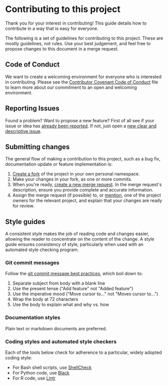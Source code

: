 # Contributing to this project
Thank you for your interest in contributing! This guide details how to contribute in a way that is easy for everyone.

The following is a set of guidelines for contributing to this project.
These are mostly guidelines, not rules. Use your best judgement, and feel free to propose changes to this document in a merge request.

## Code of Conduct
We want to create a welcoming environment for everyone who is interested in contributing. Please see the [Contributor Covenant Code of Conduct](CODE_OF_CONDUCT.md) file to learn more about our commitment to an open and welcoming environment.

## Reporting Issues
Found a problem? Want to propose a new feature? First of all see if your issue or idea has [already been reported](../../issues).
If not, just open a [new clear and descriptive issue](../../issues/new).

## Submitting changes
The general flow of making a contribution to this project, such as a bug fix, documentation update or feature implementation is:

1. [Create a fork](https://docs.gitlab.com/ee/user/project/repository/forking_workflow.html#creating-a-fork) of the project in your own personal namespace.
2. Make your changes in your fork, as one or more commits.
3. When you're ready, [create a new merge request](https://docs.gitlab.com/ee/user/project/merge_requests/creating_merge_requests.html). In the merge request's description, ensure you provide complete and accurate information.
4. Assign the merge request (if possible) to, or [mention](https://docs.gitlab.com/ee/user/discussions/index.html#mentions), one of the project owners for the relevant project, and explain that your changes are ready for review.

## Style guides

A consistent style makes the job of reading code and changes easier, allowing the reader to concentrate on the content of the change. A style guide ensures consistency of style, particularly when used with an automated style checking program.

### Git commit messages
Follow the [git commit message best practices](https://chris.beams.io/posts/git-commit/), which boil down to:

1. Separate subject from body with a blank line
2. Use the present tense ("Add feature" not "Added feature")
3. Use the imperative mood ("Move cursor to..." not "Moves cursor to...")
4. Wrap the body at 72 characters
5. Use the body to explain what and why vs. how

### Documentation styles
Plain text or markdown documents are preferred.

### Coding styles and automated style checkers
Each of the tools below check for adherence to a particular, widely adopted coding style:

* For Bash shell scripts, use [ShellCheck](https://www.shellcheck.net/)
* For Python code, use [Black](https://pypi.org/project/black/)
* For R code, use [Lintr](https://github.com/jimhester/lintr)
